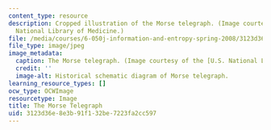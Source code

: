 ```yaml
---
content_type: resource
description: Cropped illustration of the Morse telegraph. (Image courtesy of the U.S.
  National Library of Medicine.)
file: /media/courses/6-050j-information-and-entropy-spring-2008/3123d36e8e3b91f132be7223fa2cc597_6-050js08-th.jpg
file_type: image/jpeg
image_metadata:
  caption: The Morse telegraph. (Image courtesy of the [U.S. National Library of Medicine](http://www.nlm.nih.gov/nlmhome.html).)
  credit: ''
  image-alt: Historical schematic diagram of Morse telegraph.
learning_resource_types: []
ocw_type: OCWImage
resourcetype: Image
title: The Morse Telegraph
uid: 3123d36e-8e3b-91f1-32be-7223fa2cc597
---
```

